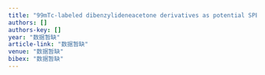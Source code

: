 ```yaml
---
title: "99mTc-labeled dibenzylideneacetone derivatives as potential SPECT probes for in vivo imaging of β-amyloid plaque"
authors: []
authors-key: []
year: "数据暂缺"
article-link: "数据暂缺"
venue: "数据暂缺"
bibex: "数据暂缺"
---
```

